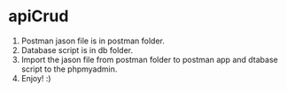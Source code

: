 # apiCrud
1. Postman jason file is in postman folder.
2. Database script is in db folder.
3. Import the jason file from postman folder to postman app and dtabase script to the phpmyadmin.
4. Enjoy! :)

